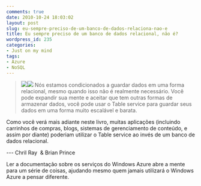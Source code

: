 ```yaml
---
comments: true
date: 2010-10-24 18:03:02
layout: post
slug: eu-sempre-preciso-de-um-banco-de-dados-relaciona-nao-e
title: Eu sempre preciso de um banco de dados relacional, não é?
wordpress_id: 235
categories:
- Just on my mind
tags:
- Azure
- NoSQL
---
```


> [![](http://adilsoncarvalho.com.br/blog/wp-content/uploads/2010/10/51AUO41gyPL._SL160_.jpg)](http://www.amazon.com/gp/product/193518248X?ie=UTF8&tag=greycoast-20&linkCode=as2&camp=1789&creative=9325&creativeASIN=193518248X)![](http://www.assoc-amazon.com/e/ir?t=greycoast-20&l=as2&o=1&a=193518248X)
Nós estamos condicionados a guardar dados em uma forma relacional, mesmo quando isso não é realmente necessário. Você pode expandir sua mente e aceitar que tem outras formas de armazenar dados, você pode usar o Table service para guardar seus dados em uma forma muito escalável e barata.<!-- more -->

Como você verá mais adiante neste livro, muitas aplicações (incluindo carrinhos de compras, blogs, sistemas de gerenciamento de conteúdo, e assim por diante) poderiam utilizar o Table service ao invés de um banco de dados relacional.

--- Chril Ray  & Brian Prince


Ler a documentação sobre os serviços do Windows Azure abre a mente para um série de coisas, ajudando mesmo quem jamais utilizará o Windows Azure a pensar diferente.
